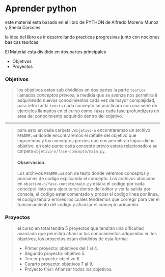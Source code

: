 # Aprender python

este material esta basado en el libro de PYTHON de Alfredo Moreno Munoz y Sheila Corcoles

la idea del libro es ir desarrollando practicas progresivas junto con nociones basicas teoricas

El Material esta dividido en dos partes principales
- Objetivos
- Proyectos

### **Objetivos**
> los objetivos estan sub divididos en dos partes la parte `teorica` llamados *conceptos previos*, a medida que se avanze nos permitira ir adquiriendo nuevos conocimientos cada vez de mayor complejidad, para reforzar la `teoria` cada concepto se practicara con una serie de ejercicios llamados en el curso como `Fases` cada fase profundizara un area del conocimiento adquirido dentro del objetivo.

---

> para esto en cada carpeta `/objetivo-n` encontraremso un archivo `README.md` donde encontraremos el detalle del objetivo que lograremos y  los conceptos previos que nos permitiran lograr dicho objetivo, en este punto cada concepto previo estara relacionado a su carpeta `objetivo-n/fase-concepto/main.py`.
> #### **Observacion:**
> Los archivos `README.md` son de texto donde veremos conceptos y porciones de codigo explicando el concepto. Los archivos ubicados en `objetivo-n/fase-conceto/main.py` estara el codigo por cada concepto listo para ejecutarse dentro del editor y ver la salida por consola, el codigo estar comentado y probar el codigo linea por linea, el codigo tendra errores los cuales tendremos que corregir para ver el funcionamiento del codigo y afianzar el concepto adquirido.

### **Proyectos**
> el curso en total tendra 5 proyectos que tendran una dificultad avanzada que permitira afianzar los conocimientos adquiridos en los objetivos, los proyectos estan divididos de esta forma:
> - Primer proyecto: objetivos del 1 al 4.
> - Segundo proyecto: objetivo 5.
> - Tercer proyecto: objetivo 6.
> - Curarto proyecto: objetivos 7 al 9.
> - Proyecto final: Afianzar todos los objetivos.